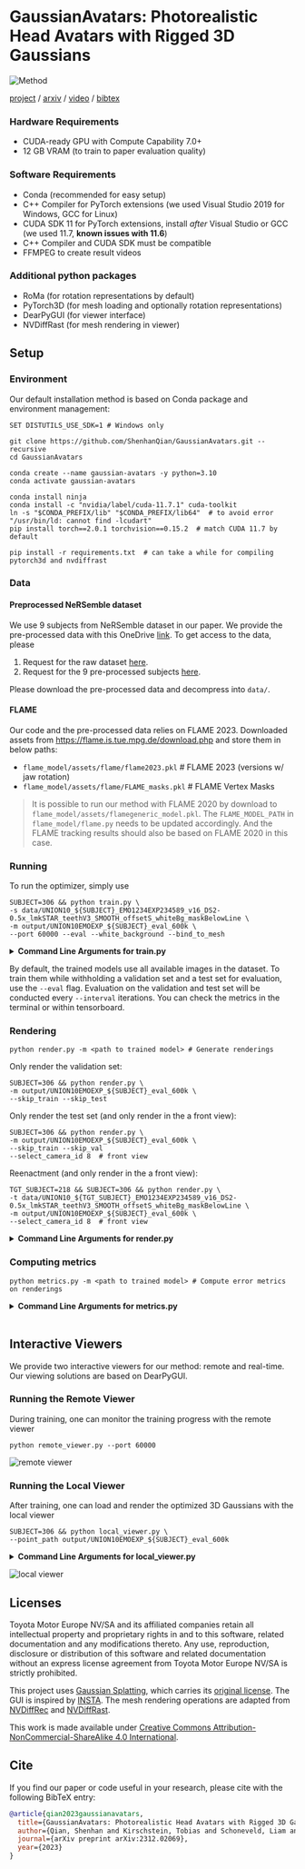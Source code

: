 # GaussianAvatars: Photorealistic Head Avatars with Rigged 3D Gaussians

![Method](assets/method.jpg)

[project](https://shenhanqian.github.io/gaussian-avatars) / [arxiv](http://arxiv.org/abs/2312.02069) / [video](https://www.youtube.com/watch?v=lVEY78RwU_I) / [bibtex](https://shenhanqian.github.io/raw.html?filePath=/assets/2023-12-04-gaussian-avatars/bibtex.bib)

### Hardware Requirements

- CUDA-ready GPU with Compute Capability 7.0+
- 12 GB VRAM (to train to paper evaluation quality)

### Software Requirements

- Conda (recommended for easy setup)
- C++ Compiler for PyTorch extensions (we used Visual Studio 2019 for Windows, GCC for Linux)
- CUDA SDK 11 for PyTorch extensions, install *after* Visual Studio or GCC (we used 11.7, **known issues with 11.6**)
- C++ Compiler and CUDA SDK must be compatible
- FFMPEG to create result videos

### Additional python packages

- RoMa (for rotation representations by default)
- PyTorch3D (for mesh loading and optionally rotation representations)
- DearPyGUI (for viewer interface)
- NVDiffRast (for mesh rendering in viewer)

## Setup

### Environment

Our default installation method is based on Conda package and environment management:

```shell
SET DISTUTILS_USE_SDK=1 # Windows only

git clone https://github.com/ShenhanQian/GaussianAvatars.git --recursive
cd GaussianAvatars

conda create --name gaussian-avatars -y python=3.10
conda activate gaussian-avatars

conda install ninja
conda install -c "nvidia/label/cuda-11.7.1" cuda-toolkit
ln -s "$CONDA_PREFIX/lib" "$CONDA_PREFIX/lib64"  # to avoid error "/usr/bin/ld: cannot find -lcudart"
pip install torch==2.0.1 torchvision==0.15.2  # match CUDA 11.7 by default

pip install -r requirements.txt  # can take a while for compiling pytorch3d and nvdiffrast
```

### Data

#### Preprocessed NeRSemble dataset

We use 9 subjects from NeRSemble dataset in our paper. We provide the pre-processed data with this OneDrive [link](https://tumde-my.sharepoint.com/:f:/g/personal/shenhan_qian_tum_de/EtgO7DSNVzNKuYMRQeL4PE0BqMsTwdpQ09puewDLQBz87A).
To get access to the data, please

1. Request for the raw dataset [here](https://forms.gle/rYRoGNh2ed51TDWX9).
2. Request for the 9 pre-processed subjects [here](https://forms.gle/dPEJx5DNvmhTm2Ry5).

Please download the pre-processed data and decompress into `data/`.

#### FLAME

Our code and the pre-processed data relies on FLAME 2023. Downloaded assets from https://flame.is.tue.mpg.de/download.php and store them in below paths:

- `flame_model/assets/flame/flame2023.pkl`  # FLAME 2023 (versions w/ jaw rotation)
- `flame_model/assets/flame/FLAME_masks.pkl`  # FLAME Vertex Masks

> It is possible to run our method with FLAME 2020 by download to `flame_model/assets/flamegeneric_model.pkl`. The `FLAME_MODEL_PATH` in `flame_model/flame.py` needs to be updated accordingly. And the FLAME tracking results should also be based on FLAME 2020 in this case.

### Running

To run the optimizer, simply use

```shell
SUBJECT=306 && python train.py \
-s data/UNION10_${SUBJECT}_EMO1234EXP234589_v16_DS2-0.5x_lmkSTAR_teethV3_SMOOTH_offsetS_whiteBg_maskBelowLine \
-m output/UNION10EMOEXP_${SUBJECT}_eval_600k \
--port 60000 --eval --white_background --bind_to_mesh
```

<details>
<summary><span style="font-weight: bold;">Command Line Arguments for train.py</span></summary>

  #### --source_path / -s
  Path to the source directory containing a COLMAP or Synthetic NeRF data set.
  #### --model_path / -m 
  Path where the trained model should be stored (```output/<random>``` by default).
  #### --eval
  Add this flag to use a training/val/test split for evaluation.
  #### --bind_to_mesh
  Add this flag to bind 3D Gaussians to a driving mesh, e.g., FLAME.
  #### --resolution / -r
  Specifies resolution of the loaded images before training. If provided ```1, 2, 4``` or ```8```, uses original, 1/2, 1/4 or 1/8 resolution, respectively. For all other values, rescales the width to the given number while maintaining image aspect. **If not set and input image width exceeds 1.6K pixels, inputs are automatically rescaled to this target.**
  #### --data_device
  Specifies where to put the source image data, ```cuda``` by default, recommended to use ```cpu``` if training on large/high-resolution dataset, will reduce VRAM consumption, but slightly slow down training. Thanks to [HrsPythonix](https://github.com/HrsPythonix).
  #### --white_background / -w
  Add this flag to use white background instead of black (default), e.g., for evaluation of NeRF Synthetic dataset.
  #### --sh_degree
  Order of spherical harmonics to be used (no larger than 3). ```3``` by default.
  #### --convert_SHs_python
  Flag to make pipeline compute forward and backward of SHs with PyTorch instead of ours.
  #### --convert_cov3D_python
  Flag to make pipeline compute forward and backward of the 3D covariance with PyTorch instead of ours.
  #### --debug
  Enables debug mode if you experience erros. If the rasterizer fails, a ```dump``` file is created that you may forward to us in an issue so we can take a look.
  #### --debug_from
  Debugging is **slow**. You may specify an iteration (starting from 0) after which the above debugging becomes active.
  #### --iterations
  Number of total iterations to train for, ```30_000``` by default.
  #### --ip
  IP to start GUI server on, ```127.0.0.1``` by default.
  #### --port 
  Port to use for GUI server, ```60000``` by default.
  #### --test_iterations
  Space-separated iterations at which the training script computes L1 and PSNR over test set, ```7000 30000``` by default.
  #### --save_iterations
  Space-separated iterations at which the training script saves the Gaussian model, ```7000 30000 <iterations>``` by default.
  #### --checkpoint_iterations
  Space-separated iterations at which to store a checkpoint for continuing later, saved in the model directory.
  #### --start_checkpoint
  Path to a saved checkpoint to continue training from.
  #### --quiet 
  Flag to omit any text written to standard out pipe. 
  #### --feature_lr
  Spherical harmonics features learning rate, ```0.0025``` by default.
  #### --opacity_lr
  Opacity learning rate, ```0.05``` by default.
  #### --scaling_lr
  Scaling learning rate, ```0.005``` by default.
  #### --rotation_lr
  Rotation learning rate, ```0.001``` by default.
  #### --position_lr_max_steps
  Number of steps (from 0) where position learning rate goes from ```initial``` to ```final```. ```30_000``` by default.
  #### --position_lr_init
  Initial 3D position learning rate, ```0.00016``` by default.
  #### --position_lr_final
  Final 3D position learning rate, ```0.0000016``` by default.
  #### --position_lr_delay_mult
  Position learning rate multiplier (cf. Plenoxels), ```0.01``` by default. 
  #### --densify_from_iter
  Iteration where densification starts, ```500``` by default. 
  #### --densify_until_iter
  Iteration where densification stops, ```15_000``` by default.
  #### --densify_grad_threshold
  Limit that decides if points should be densified based on 2D position gradient, ```0.0002``` by default.
  #### --densification_interal
  How frequently to densify, ```100``` (every 100 iterations) by default.
  #### --opacity_reset_interval
  How frequently to reset opacity, ```3_000``` by default. 
  #### --lambda_dssim
  Influence of SSIM on total loss from 0 to 1, ```0.2``` by default. 
  #### --percent_dense
  Percentage of scene extent (0--1) a point must exceed to be forcibly densified, ```0.01``` by default.

</details>

By default, the trained models use all available images in the dataset. To train them while withholding a validation set and a test set for evaluation, use the ```--eval``` flag. Evaluation on the validation and test set will be conducted every `--interval` iterations. You can check the metrics in the terminal or within tensorboard.

### Rendering

```shell
python render.py -m <path to trained model> # Generate renderings
```

Only render the validation set:

```shell
SUBJECT=306 && python render.py \
-m output/UNION10EMOEXP_${SUBJECT}_eval_600k \
--skip_train --skip_test
```

Only render the test set (and only render in the a front view):
```shell
SUBJECT=306 && python render.py \
-m output/UNION10EMOEXP_${SUBJECT}_eval_600k \
--skip_train --skip_val
--select_camera_id 8  # front view
```

Reenactment (and only render in the a front view):
```shell
TGT_SUBJECT=218 && SUBJECT=306 && python render.py \
-t data/UNION10_${TGT_SUBJECT}_EMO1234EXP234589_v16_DS2-0.5x_lmkSTAR_teethV3_SMOOTH_offsetS_whiteBg_maskBelowLine \
-m output/UNION10EMOEXP_${SUBJECT}_eval_600k \
--select_camera_id 8  # front view
```


<details>
<summary><span style="font-weight: bold;">Command Line Arguments for render.py</span></summary>

  #### --model_path / -m 
  Path to the trained model directory you want to create renderings for.
  #### --skip_train
  Flag to skip rendering the training set.
  #### --skip_val
  Flag to skip rendering the test set.
  #### --skip_test
  Flag to skip rendering the validation set.  
  #### --quiet 
  Flag to omit any text written to standard out pipe. 
  #### --select_camera_id
  Only render from a specific camera id.
  #### --target_path / -t
  Path to the target directory containing a motion sequence for reenactment.

  **The below parameters will be read automatically from the model path, based on what was used for training. However, you may override them by providing them explicitly on the command line.** 

  #### --source_path / -s
  Path to the source directory containing a COLMAP or Synthetic NeRF data set.
  #### --images / -i
  Alternative subdirectory for COLMAP images (```images``` by default).
  #### --eval
  Add this flag to use a MipNeRF360-style training/test split for evaluation.
  #### --resolution / -r
  Changes the resolution of the loaded images before training. If provided ```1, 2, 4``` or ```8```, uses original, 1/2, 1/4 or 1/8 resolution, respectively. For all other values, rescales the width to the given number while maintaining image aspect. ```1``` by default.
  #### --white_background / -w
  Add this flag to use white background instead of black (default), e.g., for evaluation of NeRF Synthetic dataset.
  #### --convert_SHs_python
  Flag to make pipeline render with computed SHs from PyTorch instead of ours.
  #### --convert_cov3D_python
  Flag to make pipeline render with computed 3D covariance from PyTorch instead of ours.

</details>

### Computing metrics

```shell
python metrics.py -m <path to trained model> # Compute error metrics on renderings
```

<details>
<summary><span style="font-weight: bold;">Command Line Arguments for metrics.py</span></summary>

  #### --model_paths / -m 
  Space-separated list of model paths for which metrics should be computed.
</details>
<br>


## Interactive Viewers
We provide two interactive viewers for our method: remote and real-time. Our viewing solutions are based on DearPyGUI.


### Running the Remote Viewer
During training, one can monitor the training progress with the remote viewer
```shell
python remote_viewer.py --port 60000
```

![remote viewer](assets/remote_viewer.png)


### Running the Local Viewer
After training, one can load and render the optimized 3D Gaussians with the local viewer
```shell
SUBJECT=306 && python local_viewer.py \
--point_path output/UNION10EMOEXP_${SUBJECT}_eval_600k
```

<details>
<summary><span style="font-weight: bold;">Command Line Arguments for local_viewer.py</span></summary>

  #### --point_path
  Path to the gaussian splatting file (ply)
  #### --motion_path
  Path to the motion file (npz)

</details>

![local viewer](assets/local_viewer.png)


## Licenses

Toyota Motor Europe NV/SA and its affiliated companies retain all intellectual 
property and proprietary rights in and to this software, related documentation 
and any modifications thereto. Any use, reproduction, disclosure or distribution 
of this software and related documentation without an express license agreement 
from Toyota Motor Europe NV/SA is strictly prohibited.

This project uses [Gaussian Splatting](https://github.com/graphdeco-inria/gaussian-splatting), which carries its [original license](./LICENSE_GS.md).
The GUI is inspired by [INSTA](https://github.com/Zielon/INSTA). 
The mesh rendering operations are adapted from [NVDiffRec](https://github.com/NVlabs/nvdiffrec) and [NVDiffRast](https://github.com/NVlabs/nvdiffrast). 

This work is made available under [Creative Commons Attribution-NonCommercial-ShareAlike 4.0 International](./LICENSE.md).

## Cite

If you find our paper or code useful in your research, please cite with the following BibTeX entry:
```bibtex
@article{qian2023gaussianavatars,
  title={GaussianAvatars: Photorealistic Head Avatars with Rigged 3D Gaussians},
  author={Qian, Shenhan and Kirschstein, Tobias and Schoneveld, Liam and Davoli, Davide and Giebenhain, Simon and Nie{\ss}ner, Matthias},
  journal={arXiv preprint arXiv:2312.02069},
  year={2023}
}
```

